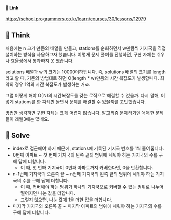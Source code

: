 #### 🔗 Link

https://school.programmers.co.kr/learn/courses/30/lessons/12979

## 🤔 Think
처음에는 n 크기 만큼의 배열을 만들고, stations를 순회하면서 w만큼씩 기지국을 직접 설치하는 방식을 사용하고자 했습니다. 이렇게 문제 풀이를 진행하면, 구현 자체는 쉬우나 효율성에서 통과하지 못 했습니다.

solutions 배열과 w의 크기는 10000이하입니다. 즉, solutions 배열의 크기를 length라고 할 때, 기존의 방법대로 하면 O(length * w)만큼의 시간 복잡도가 발생합니다. 최악의 경우 1억의 시간 복잡도가 발생하는 거죠.

그럼 어떻게 해야 O(N)의 시간복잡도를 갖는 로직으로 해결할 수 있을까. 다시 말해, 어떻게 stations를 한 차례만 돌면서 문제를 해결할 수 있을까를 고민했습니다.

방법만 생각하면 구현 자체는 크게 어렵지 않습니다. 알고리즘 문제라기엔 애매한 문제들이 레벨3에는 많네요.

## 🔎 Solve
- index로 접근해야 하기 때문에, stations에 기록된 기지국 번호를 1씩 줄여줍니다.
- 0번째 아파트 ~ 첫 번째 기지국의 왼쪽 끝의 범위에 세워야 하는 기지국의 수를 구해 답에 더합니다.
  - 이 때, 첫 번째 기지국이 0번째 아파트까지 커버한다면, 0을 반환합니다.
- n-1번째 기지국의 오른쪽 끝 ~ n번째 기지국의 왼쪽 끝의 범위에 세워야 하는 기지국의 수를 구해 답에 더합니다.
  - 이 때, 커버해야 하는 범위가 하나의 기지국으로 커버할 수 있는 범위로 나누어떨어지면 나눈 값을 더합니다.
  - 그렇지 않으면, 나눈 값에 1을 더한 값을 더합니다.
- 마지막 기지국의 오른쪽 끝 ~ 마지막 아파트의 범위에 세워야 하는 기지국의 수를 구해 답에 더합니다.
